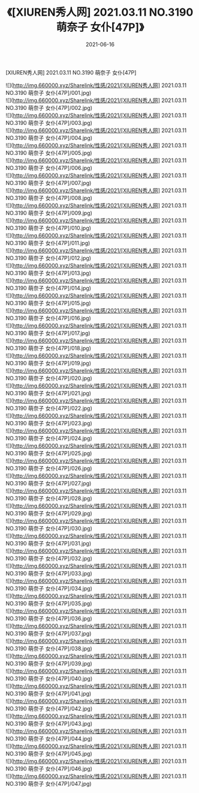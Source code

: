 ﻿---
layout: post
title:  《[XIUREN秀人网] 2021.03.11 NO.3190 萌奈子 女仆[47P]》
date:   2021-06-16
img: http://img.660000.xyz/Sharelink/性感/2021/[XIUREN秀人网] 2021.03.11 NO.3190 萌奈子 女仆[47P]/000.jpg
categories: [美女, 清纯, 唯美]
---

[XIUREN秀人网] 2021.03.11 NO.3190 萌奈子 女仆[47P]

  ![](http://img.660000.xyz/Sharelink/性感/2021/[XIUREN秀人网] 2021.03.11 NO.3190 萌奈子 女仆[47P]/001.jpg) <br> ![](http://img.660000.xyz/Sharelink/性感/2021/[XIUREN秀人网] 2021.03.11 NO.3190 萌奈子 女仆[47P]/002.jpg) <br> ![](http://img.660000.xyz/Sharelink/性感/2021/[XIUREN秀人网] 2021.03.11 NO.3190 萌奈子 女仆[47P]/003.jpg) <br> ![](http://img.660000.xyz/Sharelink/性感/2021/[XIUREN秀人网] 2021.03.11 NO.3190 萌奈子 女仆[47P]/004.jpg) <br> ![](http://img.660000.xyz/Sharelink/性感/2021/[XIUREN秀人网] 2021.03.11 NO.3190 萌奈子 女仆[47P]/005.jpg) <br> ![](http://img.660000.xyz/Sharelink/性感/2021/[XIUREN秀人网] 2021.03.11 NO.3190 萌奈子 女仆[47P]/006.jpg) <br> ![](http://img.660000.xyz/Sharelink/性感/2021/[XIUREN秀人网] 2021.03.11 NO.3190 萌奈子 女仆[47P]/007.jpg) <br> ![](http://img.660000.xyz/Sharelink/性感/2021/[XIUREN秀人网] 2021.03.11 NO.3190 萌奈子 女仆[47P]/008.jpg) <br> ![](http://img.660000.xyz/Sharelink/性感/2021/[XIUREN秀人网] 2021.03.11 NO.3190 萌奈子 女仆[47P]/009.jpg) <br> ![](http://img.660000.xyz/Sharelink/性感/2021/[XIUREN秀人网] 2021.03.11 NO.3190 萌奈子 女仆[47P]/010.jpg) <br> ![](http://img.660000.xyz/Sharelink/性感/2021/[XIUREN秀人网] 2021.03.11 NO.3190 萌奈子 女仆[47P]/011.jpg) <br> ![](http://img.660000.xyz/Sharelink/性感/2021/[XIUREN秀人网] 2021.03.11 NO.3190 萌奈子 女仆[47P]/012.jpg) <br> ![](http://img.660000.xyz/Sharelink/性感/2021/[XIUREN秀人网] 2021.03.11 NO.3190 萌奈子 女仆[47P]/013.jpg) <br> ![](http://img.660000.xyz/Sharelink/性感/2021/[XIUREN秀人网] 2021.03.11 NO.3190 萌奈子 女仆[47P]/014.jpg) <br> ![](http://img.660000.xyz/Sharelink/性感/2021/[XIUREN秀人网] 2021.03.11 NO.3190 萌奈子 女仆[47P]/015.jpg) <br> ![](http://img.660000.xyz/Sharelink/性感/2021/[XIUREN秀人网] 2021.03.11 NO.3190 萌奈子 女仆[47P]/016.jpg) <br> ![](http://img.660000.xyz/Sharelink/性感/2021/[XIUREN秀人网] 2021.03.11 NO.3190 萌奈子 女仆[47P]/017.jpg) <br> ![](http://img.660000.xyz/Sharelink/性感/2021/[XIUREN秀人网] 2021.03.11 NO.3190 萌奈子 女仆[47P]/018.jpg) <br> ![](http://img.660000.xyz/Sharelink/性感/2021/[XIUREN秀人网] 2021.03.11 NO.3190 萌奈子 女仆[47P]/019.jpg) <br> ![](http://img.660000.xyz/Sharelink/性感/2021/[XIUREN秀人网] 2021.03.11 NO.3190 萌奈子 女仆[47P]/020.jpg) <br> ![](http://img.660000.xyz/Sharelink/性感/2021/[XIUREN秀人网] 2021.03.11 NO.3190 萌奈子 女仆[47P]/021.jpg) <br> ![](http://img.660000.xyz/Sharelink/性感/2021/[XIUREN秀人网] 2021.03.11 NO.3190 萌奈子 女仆[47P]/022.jpg) <br> ![](http://img.660000.xyz/Sharelink/性感/2021/[XIUREN秀人网] 2021.03.11 NO.3190 萌奈子 女仆[47P]/023.jpg) <br> ![](http://img.660000.xyz/Sharelink/性感/2021/[XIUREN秀人网] 2021.03.11 NO.3190 萌奈子 女仆[47P]/024.jpg) <br> ![](http://img.660000.xyz/Sharelink/性感/2021/[XIUREN秀人网] 2021.03.11 NO.3190 萌奈子 女仆[47P]/025.jpg) <br> ![](http://img.660000.xyz/Sharelink/性感/2021/[XIUREN秀人网] 2021.03.11 NO.3190 萌奈子 女仆[47P]/026.jpg) <br> ![](http://img.660000.xyz/Sharelink/性感/2021/[XIUREN秀人网] 2021.03.11 NO.3190 萌奈子 女仆[47P]/027.jpg) <br> ![](http://img.660000.xyz/Sharelink/性感/2021/[XIUREN秀人网] 2021.03.11 NO.3190 萌奈子 女仆[47P]/028.jpg) <br> ![](http://img.660000.xyz/Sharelink/性感/2021/[XIUREN秀人网] 2021.03.11 NO.3190 萌奈子 女仆[47P]/029.jpg) <br> ![](http://img.660000.xyz/Sharelink/性感/2021/[XIUREN秀人网] 2021.03.11 NO.3190 萌奈子 女仆[47P]/030.jpg) <br> ![](http://img.660000.xyz/Sharelink/性感/2021/[XIUREN秀人网] 2021.03.11 NO.3190 萌奈子 女仆[47P]/031.jpg) <br> ![](http://img.660000.xyz/Sharelink/性感/2021/[XIUREN秀人网] 2021.03.11 NO.3190 萌奈子 女仆[47P]/032.jpg) <br> ![](http://img.660000.xyz/Sharelink/性感/2021/[XIUREN秀人网] 2021.03.11 NO.3190 萌奈子 女仆[47P]/033.jpg) <br> ![](http://img.660000.xyz/Sharelink/性感/2021/[XIUREN秀人网] 2021.03.11 NO.3190 萌奈子 女仆[47P]/034.jpg) <br> ![](http://img.660000.xyz/Sharelink/性感/2021/[XIUREN秀人网] 2021.03.11 NO.3190 萌奈子 女仆[47P]/035.jpg) <br> ![](http://img.660000.xyz/Sharelink/性感/2021/[XIUREN秀人网] 2021.03.11 NO.3190 萌奈子 女仆[47P]/036.jpg) <br> ![](http://img.660000.xyz/Sharelink/性感/2021/[XIUREN秀人网] 2021.03.11 NO.3190 萌奈子 女仆[47P]/037.jpg) <br> ![](http://img.660000.xyz/Sharelink/性感/2021/[XIUREN秀人网] 2021.03.11 NO.3190 萌奈子 女仆[47P]/038.jpg) <br> ![](http://img.660000.xyz/Sharelink/性感/2021/[XIUREN秀人网] 2021.03.11 NO.3190 萌奈子 女仆[47P]/039.jpg) <br> ![](http://img.660000.xyz/Sharelink/性感/2021/[XIUREN秀人网] 2021.03.11 NO.3190 萌奈子 女仆[47P]/040.jpg) <br> ![](http://img.660000.xyz/Sharelink/性感/2021/[XIUREN秀人网] 2021.03.11 NO.3190 萌奈子 女仆[47P]/041.jpg) <br> ![](http://img.660000.xyz/Sharelink/性感/2021/[XIUREN秀人网] 2021.03.11 NO.3190 萌奈子 女仆[47P]/042.jpg) <br> ![](http://img.660000.xyz/Sharelink/性感/2021/[XIUREN秀人网] 2021.03.11 NO.3190 萌奈子 女仆[47P]/043.jpg) <br> ![](http://img.660000.xyz/Sharelink/性感/2021/[XIUREN秀人网] 2021.03.11 NO.3190 萌奈子 女仆[47P]/044.jpg) <br> ![](http://img.660000.xyz/Sharelink/性感/2021/[XIUREN秀人网] 2021.03.11 NO.3190 萌奈子 女仆[47P]/045.jpg) <br> ![](http://img.660000.xyz/Sharelink/性感/2021/[XIUREN秀人网] 2021.03.11 NO.3190 萌奈子 女仆[47P]/046.jpg) <br> ![](http://img.660000.xyz/Sharelink/性感/2021/[XIUREN秀人网] 2021.03.11 NO.3190 萌奈子 女仆[47P]/047.jpg) <br>